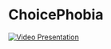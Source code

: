 # ChoicePhobia

[![Video Presentation](https://imgur.com/a/xQZhKI1)](https://www.youtube.com/watch?v=TRpY5Er7xto)
